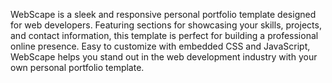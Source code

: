 WebScape is a sleek and responsive personal portfolio template designed for web developers. Featuring sections for showcasing your skills, projects, and contact information, this template is perfect for building a professional online presence. Easy to customize with embedded CSS and JavaScript, WebScape helps you stand out in the web development industry with your own personal portfolio template.
